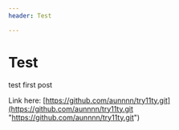 ```yaml
---
header: Test

---
```

# Test

test first post

Link here: [https://github.com/aunnnn/try11ty.git](https://github.com/aunnnn/try11ty.git "https://github.com/aunnnn/try11ty.git")